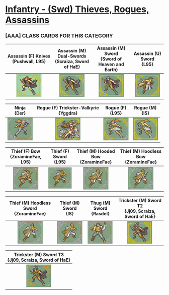 # [Infantry - (Swd) Thieves, Rogues, Assassins](../)

### [AAA] CLASS CARDS FOR THIS CATEGORY


|Assassin (F) Knives (Pushwall, L95) <br> |Assassin (M) Dual-Swords <br> {Scraiza, Sword of HaE}|Assassin (M) Sword <br> {Sword of Heaven and Earth}|Assassin (U) Sword <br> {L95}|
| :---: | :---: | :---: | :---: |
|<img alt="Assassin (F) Knives (Pushwall, L95)" src="Assassin (F) Knives (Pushwall, L95).png" />|<img alt="Assassin (M) Dual-Swords {Scraiza, Sword of HaE}" src="Assassin (M) Dual-Swords {Scraiza, Sword of HaE}.png" />|<img alt="Assassin (M) Sword {Sword of Heaven and Earth}" src="Assassin (M) Sword {Sword of Heaven and Earth}.png" />|<img alt="Assassin (U) Sword {L95}" src="Assassin (U) Sword {L95}.png" />|


|Ninja <br> {Der}|Rogue (F) Trickster-Valkyrie <br> {Yggdra}|Rogue (F) <br> {L95}|Rogue (M) <br> {IS}|
| :---: | :---: | :---: | :---: |
|<img alt="Ninja {Der}" src="Ninja {Der}.png" />|<img alt="Rogue (F) Trickster-Valkyrie {Yggdra}" src="Rogue (F) Trickster-Valkyrie {Yggdra}.png" />|<img alt="Rogue (F) {L95}" src="Rogue (F) {L95}.png" />|<img alt="Rogue (M) {IS}" src="Rogue (M) {IS}.png" />|


|Thief (F) Bow <br> {ZoramineFae, L95}|Thief (F) Sword <br> {L95}|Thief (M) Hooded Bow <br> {ZoramineFae}|Thief (M) Hoodless Bow <br> {ZoramineFae}|
| :---: | :---: | :---: | :---: |
|<img alt="Thief (F) Bow {ZoramineFae, L95}" src="Thief (F) Bow {ZoramineFae, L95}.png" />|<img alt="Thief (F) Sword {L95}" src="Thief (F) Sword {L95}.png" />|<img alt="Thief (M) Hooded Bow {ZoramineFae}" src="Thief (M) Hooded Bow {ZoramineFae}.png" />|<img alt="Thief (M) Hoodless Bow {ZoramineFae}" src="Thief (M) Hoodless Bow {ZoramineFae}.png" />|


|Thief (M) Hoodless Sword <br> {ZoramineFae}|Thief (M) Sword <br> {IS}|Thug (M) Sword <br> {Rasdel}|Trickster (M) Sword T2 <br> {Jj09, Scraiza, Sword of HaE}|
| :---: | :---: | :---: | :---: |
|<img alt="Thief (M) Hoodless Sword {ZoramineFae}" src="Thief (M) Hoodless Sword {ZoramineFae}.png" />|<img alt="Thief (M) Sword {IS}" src="Thief (M) Sword {IS}.png" />|<img alt="Thug (M) Sword {Rasdel}" src="Thug (M) Sword {Rasdel}.png" />|<img alt="Trickster (M) Sword T2 {Jj09, Scraiza, Sword of HaE}" src="Trickster (M) Sword T2 {Jj09, Scraiza, Sword of HaE}.png" />|


|Trickster (M) Sword T3 <br> {Jj09, Scraiza, Sword of HaE}|
| :---: |
|<img alt="Trickster (M) Sword T3 {Jj09, Scraiza, Sword of HaE}" src="Trickster (M) Sword T3 {Jj09, Scraiza, Sword of HaE}.png" />|


